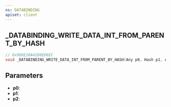 ```yaml
---
ns: DATABINDING
apiset: client
---
```

## _DATABINDING_WRITE_DATA_INT_FROM_PARENT_BY_HASH

```c
// 0x9D6E10A41D6ED6EC
void _DATABINDING_WRITE_DATA_INT_FROM_PARENT_BY_HASH(Any p0, Hash p1, Any p2);
```


## Parameters
* **p0**:
* **p1**:
* **p2**: